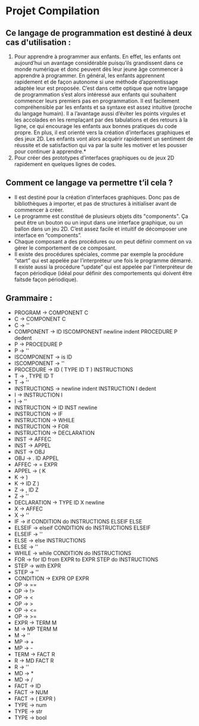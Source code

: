 # Projet Compilation

## Ce langage de programmation est destiné à deux cas d'utilisation :

1. Pour apprendre à programmer aux enfants. En effet, les enfants ont aujourd’hui un avantage considérable puisqu’ils grandissent dans ce monde numérique et donc peuvent dès leur jeune âge commencer à apprendre à programmer. En général, les enfants apprennent rapidement et de façon autonome si une méthode d’apprentissage adaptée leur est proposée. C’est dans cette optique que notre langage de programmation s’est alors intéressé aux enfants qui souhaitent commencer leurs premiers pas en programmation. Il est facilement compréhensible par les enfants et sa syntaxe est assez intuitive (proche du langage humain). Il a l’avantage aussi d’éviter les points virgules et les accolades en les remplaçant par des tabulations et des retours à la ligne, ce qui encourage les enfants aux bonnes pratiques du code propre. En plus, il est orienté vers la création d’interfaces graphiques et des jeux 2D. Les enfants vont alors acquérir rapidement un sentiment de réussite et de satisfaction qui va par la suite les motiver et les pousser pour continuer à apprendre.*
2. Pour créer des prototypes d’interfaces graphiques ou de jeux 2D rapidement en quelques lignes de codes.

## Comment ce langage va permettre t’il cela ?

- Il est destiné  pour la création d’interfaces graphiques. Donc pas de bibliothèques à importer, et pas de structures à initialiser avant de commencer à créer.
- Le programme est constitué de plusieurs objets dits "components". Ça peut être un bouton ou un input dans une interface graphique, ou un ballon dans un jeu 2D. C’est assez facile et intuitif de décomposer une interface en “components”.
- Chaque composant a des procédures ou on peut définir comment on va gérer le comportement de ce composant.
- Il existe des procédures spéciales, comme par exemple la procédure “start” qui est appelée par l’interpréteur une fois le programme démarré. Il existe aussi la procédure “update” qui est appelée par l'interpréteur de façon périodique (idéal pour définir des comportements qui doivent être faitsde façon périodique).

## Grammaire : 
- PROGRAM -> COMPONENT C
- C -> COMPONENT C
- C -> ''
- COMPONENT -> ID ISCOMPONENT newline indent PROCEDURE P dedent
- P -> PROCEDURE P
- P -> ''
- ISCOMPONENT -> is ID
- ISCOMPONENT -> ''
- PROCEDURE -> ID ( TYPE ID T ) INSTRUCTIONS
- T -> , TYPE ID T
- T -> ''
- INSTRUCTIONS -> newline indent INSTRUCTION I dedent
- I -> INSTRUCTION I
- I -> ''
- INSTRUCTION -> ID INST newline
- INSTRUCTION -> IF
- INSTRUCTION -> WHILE
- INSTRUCTION -> FOR
- INSTRUCTION -> DECLARATION
- INST -> AFFEC
- INST -> APPEL
- INST -> OBJ
- OBJ -> . ID APPEL
- AFFEC -> = EXPR
- APPEL -> ( K
- K -> )
- K -> ID Z )
- Z -> , ID Z
- Z -> ''
- DECLARATION -> TYPE ID X newline
- X -> AFFEC
- X -> ''
- IF -> if CONDITION do INSTRUCTIONS ELSEIF ELSE
- ELSEIF -> elseif CONDITION do INSTRUCTIONS ELSEIF
- ELSEIF -> ''
- ELSE -> else INSTRUCTIONS
- ELSE -> ''
- WHILE -> while CONDITION do INSTRUCTIONS
- FOR -> for ID from EXPR to EXPR STEP do INSTRUCTIONS
- STEP -> with EXPR
- STEP -> ''
- CONDITION -> EXPR OP EXPR
- OP -> ==
- OP -> !>
- OP -> <
- OP -> >
- OP -> <=
- OP -> >=
- EXPR -> TERM M
- M -> MP TERM M
- M -> ''
- MP -> +
- MP -> -
- TERM -> FACT R
- R -> MD FACT R
- R -> ''
- MD -> *
- MD -> /
- FACT -> ID
- FACT -> NUM
- FACT -> ( EXPR )
- TYPE -> num
- TYPE -> str
- TYPE -> bool

